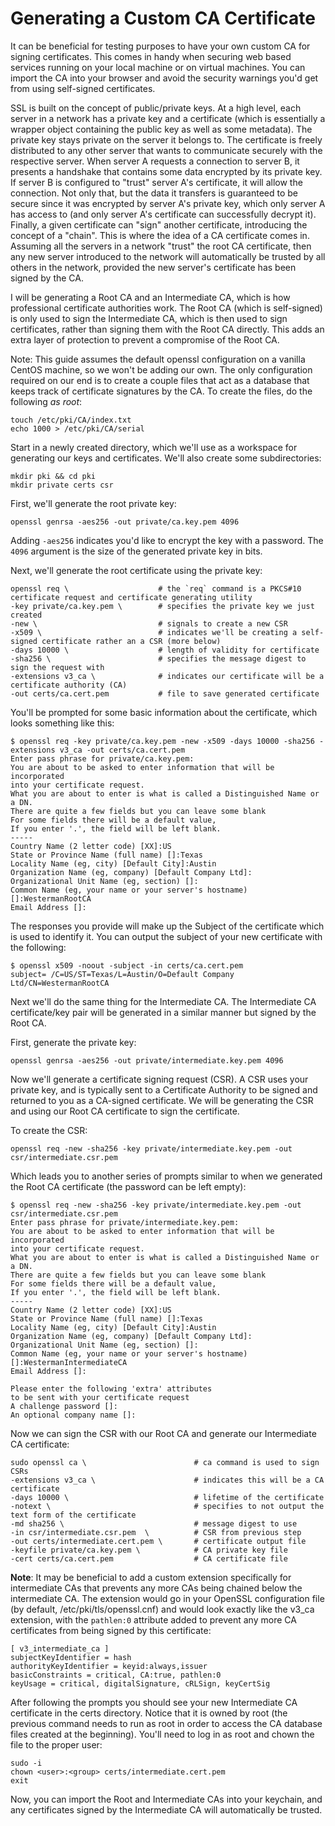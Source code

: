 # Generating a Custom CA Certificate

It can be beneficial for testing purposes to have your own custom CA for signing certificates.  This comes in handy when securing web based services running on your local machine or on virtual machines.  You can import the CA into your browser and avoid the security warnings you'd get from using self-signed certificates.

SSL is built on the concept of public/private keys.  At a high level, each server in a network has a private key and a certificate \(which is essentially a wrapper object containing the public key as well as some metadata\).  The private key stays private on the server it belongs to.  The certificate is freely distributed to any other server that wants to communicate securely with the respective server.  When server A requests a connection to server B, it presents a handshake that contains some data encrypted by its private key.  If server B is configured to "trust" server A's certificate, it will allow the connection.  Not only that, but the data it transfers is guaranteed to be secure since it was encrypted by server A's private key, which only server A has access to \(and only server A's certificate can successfully decrypt it\).  Finally, a given certificate can "sign" another certificate, introducing the concept of a "chain".  This is where the idea of a CA certificate comes in.  Assuming all the servers in a network "trust" the root CA certificate, then any new server introduced to the network will automatically be trusted by all others in the network, provided the new server's certificate has been signed by the CA.

I will be generating a Root CA and an Intermediate CA, which is how professional certificate authorities work.  The Root CA \(which is self-signed\) is only used to sign the Intermediate CA, which is then used to sign certificates, rather than signing them with the Root CA directly.  This adds an extra layer of protection to prevent a compromise of the Root CA.

Note: This guide assumes the default openssl configuration on a vanilla CentOS machine, so we won't be adding our own.  The only configuration required on our end is to create a couple files that act as a database that keeps track of certificate signatures by the CA.  To create the files, do the following _as root_:

```
touch /etc/pki/CA/index.txt
echo 1000 > /etc/pki/CA/serial
```

Start in a newly created directory, which we'll use as a workspace for generating our keys and certificates.  We'll also create some subdirectories:

```
mkdir pki && cd pki
mkdir private certs csr
```

First, we'll generate the root private key:

`openssl genrsa -aes256 -out private/ca.key.pem 4096`

Adding `-aes256` indicates you'd like to encrypt the key with a password. The `4096` argument is the size of the generated private key in bits.

Next, we'll generate the root certificate using the private key:

    openssl req \                    # the `req` command is a PKCS#10 certificate request and certificate generating utility
    -key private/ca.key.pem \        # specifies the private key we just created
    -new \                           # signals to create a new CSR
    -x509 \                          # indicates we'll be creating a self-signed certificate rather an a CSR (more below)
    -days 10000 \                    # length of validity for certificate
    -sha256 \                        # specifies the message digest to sign the request with
    -extensions v3_ca \              # indicates our certificate will be a certificate authority (CA)
    -out certs/ca.cert.pem           # file to save generated certificate

You'll be prompted for some basic information about the certificate, which looks something like this:

```
$ openssl req -key private/ca.key.pem -new -x509 -days 10000 -sha256 -extensions v3_ca -out certs/ca.cert.pem
Enter pass phrase for private/ca.key.pem:
You are about to be asked to enter information that will be incorporated
into your certificate request.
What you are about to enter is what is called a Distinguished Name or a DN.
There are quite a few fields but you can leave some blank
For some fields there will be a default value,
If you enter '.', the field will be left blank.
-----
Country Name (2 letter code) [XX]:US
State or Province Name (full name) []:Texas
Locality Name (eg, city) [Default City]:Austin
Organization Name (eg, company) [Default Company Ltd]:
Organizational Unit Name (eg, section) []:
Common Name (eg, your name or your server's hostname) []:WestermanRootCA
Email Address []:
```

The responses you provide will make up the Subject of the certificate which is used to identify it.  You can output the subject of your new certificate with the following:

```
$ openssl x509 -noout -subject -in certs/ca.cert.pem
subject= /C=US/ST=Texas/L=Austin/O=Default Company Ltd/CN=WestermanRootCA
```

Next we'll do the same thing for the Intermediate CA.  The Intermediate CA certificate/key pair will be generated in a similar manner but signed by the Root CA.

First, generate the private key:

`openssl genrsa -aes256 -out private/intermediate.key.pem 4096`

Now we'll generate a certificate signing request \(CSR\).  A CSR uses your private key, and is typically sent to a Certificate Authority to be signed and returned to you as a CA-signed certificate.  We will be generating the CSR and using our Root CA certificate to sign the certificate.

To create the CSR:

`openssl req -new -sha256 -key private/intermediate.key.pem -out csr/intermediate.csr.pem`

Which leads you to another series of prompts similar to when we generated the Root CA certificate \(the password can be left empty\):

```
$ openssl req -new -sha256 -key private/intermediate.key.pem -out csr/intermediate.csr.pem
Enter pass phrase for private/intermediate.key.pem:
You are about to be asked to enter information that will be incorporated
into your certificate request.
What you are about to enter is what is called a Distinguished Name or a DN.
There are quite a few fields but you can leave some blank
For some fields there will be a default value,
If you enter '.', the field will be left blank.
-----
Country Name (2 letter code) [XX]:US
State or Province Name (full name) []:Texas
Locality Name (eg, city) [Default City]:Austin
Organization Name (eg, company) [Default Company Ltd]:
Organizational Unit Name (eg, section) []:
Common Name (eg, your name or your server's hostname) []:WestermanIntermediateCA
Email Address []:

Please enter the following 'extra' attributes
to be sent with your certificate request
A challenge password []:
An optional company name []:
```

Now we can sign the CSR with our Root CA and generate our Intermediate CA certificate:

```
sudo openssl ca \                        # ca command is used to sign CSRs
-extensions v3_ca \                      # indicates this will be a CA certificate
-days 10000 \                            # lifetime of the certificate
-notext \                                # specifies to not output the text form of the certificate
-md sha256 \                             # message digest to use
-in csr/intermediate.csr.pem  \          # CSR from previous step
-out certs/intermediate.cert.pem \       # certificate output file
-keyfile private/ca.key.pem \            # CA private key file
-cert certs/ca.cert.pem                  # CA certificate file
```

**Note**: It may be beneficial to add a custom extension specifically for intermediate CAs that prevents any more CAs being chained below the intermediate CA.  The extension would go in your OpenSSL configuration file \(by default, /etc/pki/tls/openssl.cnf\) and would look exactly like the v3\_ca extension, with the `pathlen:0` attribute added to prevent any more CA certificates from being signed by this certificate:

```
[ v3_intermediate_ca ]
subjectKeyIdentifier = hash
authorityKeyIdentifier = keyid:always,issuer
basicConstraints = critical, CA:true, pathlen:0
keyUsage = critical, digitalSignature, cRLSign, keyCertSig
```

After following the prompts you should see your new Intermediate CA certificate in the certs directory.  Notice that it is owned by root \(the previous command needs to run as root in order to access the CA database files created at the beginning\).  You'll need to log in as root and chown the file to the proper user:

```
sudo -i
chown <user>:<group> certs/intermediate.cert.pem
exit
```

Now, you can import the Root and Intermediate CAs into your keychain, and any certificates signed by the Intermediate CA will automatically be trusted.


